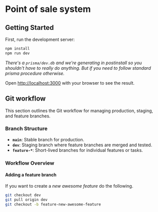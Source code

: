 # Point of sale system

## Getting Started

First, run the development server:

```bash
npm install
npm run dev
```

_There's a `prisma/dev.db` and we're generating in postinstall so you shouldn't have to really do anything. But if you need to follow standard prisma procedure otherwise._

Open [http://localhost:3000](http://localhost:3000) with your browser to see the result.

## Git workflow

This section outlines the Git workflow for managing production, staging, and feature branches.

### Branch Structure

- **`main`**: Stable branch for production.
- **`dev`**: Staging branch where feature branches are merged and tested.
- **`feature-*`**: Short-lived branches for individual features or tasks.

### Workflow Overview

#### Adding a feature branch

If you want to create a _new awesome feature_ do the following.

```sh
git checkout dev
git pull origin dev
git checkout -b feature-new-awesome-feature
```
